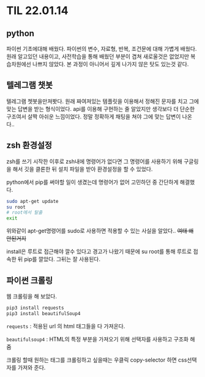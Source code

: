 # TIL 22.01.14

## python

파이썬 기초에대해 배웠다. 파이썬의 변수, 자료형, 반복, 조건문에 대해 가볍게 배웠다. 원래 알고있던 내용이고, 사전학습을 통해 배웠던 부분이 겹쳐 새로울것은 없었지만 복습차원에선 나쁘지 않았다. 본 과정이 아니어서 깊게 나가지 않은 탓도 있는것 같다.

## 텔레그램 챗봇

텔레그램 쳇봇을만져봣다. 원래 짜여져있는 템플릿을 이용해서 정해진 문자를 치고 그에 맞는 답변을 받는 형식이었다. api를 이용해 구현하는 줄 알았지만 생각보다 더 단순한 구조여서 살짝 아쉬운 느낌이었다. 정말 정확하게 채팅을 쳐야 그에 맞는 답변이 나온다.. 

## zsh 환경설정

zsh를 쓰기 시작한 이후로 zsh내에 명령어가 없다면 그 명령어를 사용하기 위해 구글링을 해서 깃을 클론한 뒤 설치 파일을 받아 환경설정을 할 수 있었다.

python에서 pip를 써야할 일이 생겼는데 명령어가 없어 고민하던 중 간단하게 해결했다.

```bash
sudo apt-get update
su root
# root에서 탈출
exit
```
위와같이 apt-get명령어를 sudo로 사용하면 적용할 수 있는 사실을 알았다.. ~~여태 왜 안된거지~~ 

install은 루트로 접근해야 깔수 있다고 경고가 나왔기 때문에 su root를 통해 루트로 접속한 뒤 pip를 깔았다. 그뒤는 잘 사용된다. 

## 파이썬 크롤링

웹 크롤링을 해 보았다.
```bash
pip3 install requests
pip3 install beautifulSoup4
```

`requests` : 적용된 url 의 html 태그들을 다 가져온다.

`beautifulsoup4` : HTML의 특정 부분을 가져오기 위해 선택자를 사용하고 구조화 해줌

크롤링 할때 원하는 태그를 크롤링하고 싶을때는 우클릭 copy-selector 하면 css선택자를 가져와 준다.
